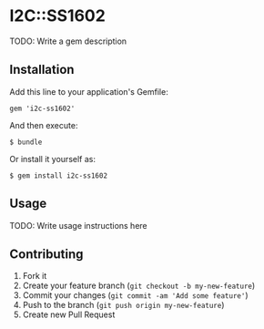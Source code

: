 # I2C::SS1602

TODO: Write a gem description

## Installation

Add this line to your application's Gemfile:

    gem 'i2c-ss1602'

And then execute:

    $ bundle

Or install it yourself as:

    $ gem install i2c-ss1602

## Usage

TODO: Write usage instructions here

## Contributing

1. Fork it
2. Create your feature branch (`git checkout -b my-new-feature`)
3. Commit your changes (`git commit -am 'Add some feature'`)
4. Push to the branch (`git push origin my-new-feature`)
5. Create new Pull Request
